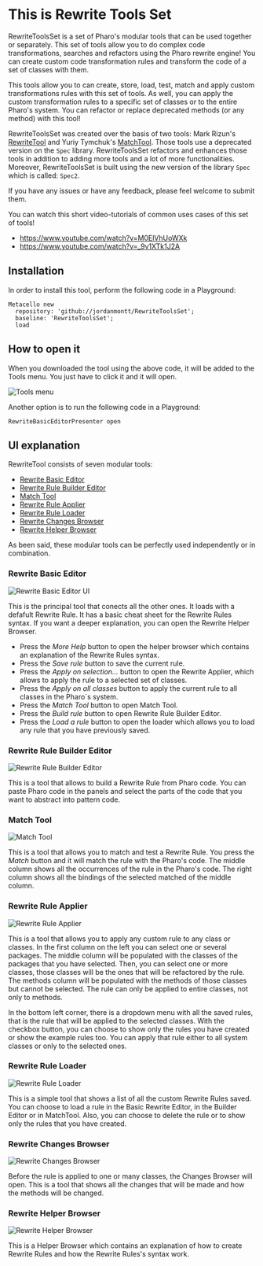 # This is Rewrite Tools Set

RewriteToolsSet is a set of Pharo's modular tools that can be used together or separately. This set of tools allow you to do complex code transformations, searches and refactors using the Pharo rewrite engine! You can create custom code transformation rules and transform the code of a set of classes with them.

This tools allow you to can create, store, load, test, match and apply custom transformations rules with this set of tools. As well, you can apply the custom transformation rules to a specific set of classes or to the entire Pharo's system. You can refactor or replace deprecated methods (or any method) with this tool!

RewriteToolsSet was created over the basis of two tools: Mark Rizun's [RewriteTool](http://smalltalkhub.com/#!/~MarkRizun/RewriteTool) and Yuriy Tymchuk's [MatchTool](https://github.com/Uko/MatchTool). Those tools use a deprecated version on the `Spec` library. RewriteToolsSet refactors and enhances those tools in addition to adding more tools and a lot of more functionalities. Moreover, RewriteToolsSet is built using the new version of the library `Spec` which is called: `Spec2`.

If you have any issues or have any feedback, please feel welcome to submit them.

You can watch this short video-tutorials of common uses cases of this set of tools!
- https://www.youtube.com/watch?v=M0ElVhUoWXk
- https://www.youtube.com/watch?v=_9v1XTk1J2A
## Installation

In order to install this tool, perform the following code in a Playground:

    Metacello new
      repository: 'github://jordanmontt/RewriteToolsSet';
      baseline: 'RewriteToolsSet';
      load


## How to open it

When you downloaded the tool using the above code, it will be added to the Tools menu. You just have to click it and it will open.

![Tools menu](https://i.imgur.com/4LVxfd9.png)

Another option is to run the following code in a Playground:

`RewriteBasicEditorPresenter open`

## UI explanation

RewriteTool consists of seven modular tools:
- [Rewrite Basic Editor](#rewrite-basic-editor)
- [Rewrite Rule Builder Editor](#rewrite-rule-builder-editor)
- [Match Tool](#match-tool)
- [Rewrite Rule Applier](#rewrite-rule-applier)
- [Rewrite Rule Loader](#rewrite-rule-loader)
- [Rewrite Changes Browser](#rewrite-changes-browser)
- [Rewrite Helper Browser](#rewrite-helper-browser)

As been said, these modular tools can be perfectly used independently or in combination.

### Rewrite Basic Editor

![Rewrite Basic Editor UI](https://i.imgur.com/Cn6j0Kb.png)

This is the principal tool that conects all the other ones. It loads with a defafult Rewrite Rule. It has a basic cheat sheet for the Rewrite Rules syntax. If you want a deeper explanation, you can open the Rewrite Helper Browser.
- Press the _More Help_ button to open the helper browser which contains an explanation of the Rewrite Rules syntax.
- Press the _Save rule_ button to save the current rule.
- Press the _Apply on selection..._ button to open the Rewrite Applier, which allows to apply the rule to a selected set of classes.
- Press the _Apply on all classes_ button to apply the current rule to all classes in the Pharo´s system.
- Press the _Match Tool_ button to open Match Tool.
- Press the _Build rule_ button to open Rewrite Rule Builder Editor.
- Press the _Load a rule_ button to open the loader which allows you to load any rule that you have previously saved.

### Rewrite Rule Builder Editor

![Rewrite Rule Builder Editor](https://i.imgur.com/gty5qgH.png)

This is a tool that allows to build a Rewrite Rule from Pharo code. You can paste Pharo code in the panels and select the parts of the code that you want to abstract into pattern code.

### Match Tool

![Match Tool](https://i.imgur.com/fUzeSjO.png)

This is a tool that allows you to match and test a Rewrite Rule. You press the _Match_ button and it will match the rule with the Pharo's code. The middle column shows all the occurrences of the rule in the Pharo's code. The right column shows all the bindings of the selected matched of the middle column.

### Rewrite Rule Applier

![Rewrite Rule Applier](https://i.imgur.com/k3yp1W6.png)

This is a tool that allows you to apply any custom rule to any class or classes. In the first column on the left you can select one or several packages. The middle column will be populated with the classes of the packages that you have selected. Then, you can select one or more classes, those classes will be the ones that will be refactored by the rule. The methods column will be populated with the methods of those classes but cannot be selected. The rule can only be applied to entire classes, not only to methods.

In the bottom left corner, there is a dropdown menu with all the saved rules, that is the rule that will be applied to the selected classes. With the checkbox button, you can choose to show only the rules you have created or show the example rules too. You can apply that rule either to all system classes or only to the selected ones.

### Rewrite Rule Loader

![Rewrite Rule Loader](https://i.imgur.com/s4loD9I.png)

This is a simple tool that shows a list of all the custom Rewrite Rules saved. You can choose to load a rule in the Basic Rewrite Editor, in the Builder Editor or in MatchTool. Also, you can choose to delete the rule or to show only the rules that you have created.

### Rewrite Changes Browser

![Rewrite Changes Browser](https://i.imgur.com/sAOHL8K.png)

Before the rule is applied to one or many classes, the Changes Browser will open. This is a tool that shows all the changes that will be made and how the methods will be changed.

### Rewrite Helper Browser

![Rewrite Helper Browser](https://i.imgur.com/83E8YDn.png)

This is a Helper Browser which contains an explanation of how to create Rewrite Rules and how the Rewrite Rules's syntax work.
